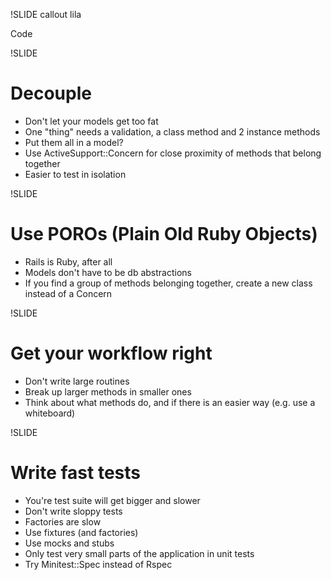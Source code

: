 !SLIDE callout lila

Code

!SLIDE

# Decouple

* Don't let your models get too fat
* One "thing" needs a validation, a class method and 2 instance methods
* Put them all in a model?
* Use ActiveSupport::Concern for close proximity of methods that belong together
* Easier to test in isolation

!SLIDE

# Use POROs (Plain Old Ruby Objects)

* Rails is Ruby, after all
* Models don't have to be db abstractions
* If you find a group of methods belonging together, create a new class instead of a Concern

!SLIDE

# Get your workflow right

* Don't write large routines
* Break up larger methods in smaller ones
* Think about what methods do, and if there is an easier way (e.g. use a whiteboard)

!SLIDE

# Write fast tests

* You're test suite will get bigger and slower
* Don't write sloppy tests
* Factories are slow
* Use fixtures (and factories)
* Use mocks and stubs
* Only test very small parts of the application in unit tests
* Try Minitest::Spec instead of Rspec
